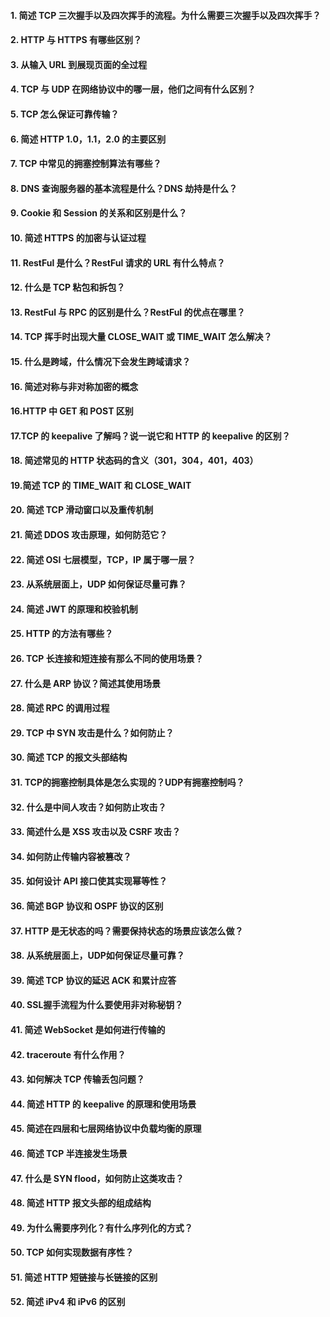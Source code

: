#### 1. 简述 TCP 三次握手以及四次挥手的流程。为什么需要三次握手以及四次挥手？

#### 2. HTTP 与 HTTPS 有哪些区别？

#### 3. 从输入 URL 到展现页面的全过程

#### 4.  TCP 与 UDP 在网络协议中的哪一层，他们之间有什么区别？

#### 5.  TCP 怎么保证可靠传输？

#### 6.  简述 HTTP 1.0，1.1，2.0 的主要区别

#### 7. TCP 中常见的拥塞控制算法有哪些？

#### 8.  DNS 查询服务器的基本流程是什么？DNS 劫持是什么？

#### 9. Cookie 和 Session 的关系和区别是什么？

#### 10. 简述 HTTPS 的加密与认证过程

#### 11.  RestFul 是什么？RestFul 请求的 URL 有什么特点？

#### 12.  什么是 TCP 粘包和拆包？

#### 13. RestFul 与 RPC 的区别是什么？RestFul 的优点在哪里？

#### 14.  TCP 挥手时出现大量 CLOSE_WAIT 或 TIME_WAIT 怎么解决？

#### 15. 什么是跨域，什么情况下会发生跨域请求？

#### 16. 简述对称与非对称加密的概念

#### 16.HTTP 中 GET 和 POST 区别

#### 17.TCP 的 keepalive 了解吗？说一说它和 HTTP 的 keepalive 的区别？

#### 18. 简述常见的 HTTP 状态码的含义（301，304，401，403）

#### 19.简述 TCP 的 TIME_WAIT 和 CLOSE_WAIT

#### 20. 简述 TCP 滑动窗口以及重传机制

#### 21. 简述 DDOS 攻击原理，如何防范它？

#### 22. 简述 OSI 七层模型，TCP，IP 属于哪一层？

#### 23. 从系统层面上，UDP 如何保证尽量可靠？
#### 24. 简述 JWT 的原理和校验机制

#### 25. HTTP 的方法有哪些？

#### 26. TCP 长连接和短连接有那么不同的使用场景？

#### 27. 什么是 ARP 协议？简述其使用场景

#### 28.  简述 RPC 的调用过程

#### 29. TCP 中 SYN 攻击是什么？如何防止？

#### 30. 简述 TCP 的报文头部结构

#### 31. TCP的拥塞控制具体是怎么实现的？UDP有拥塞控制吗？

#### 32.  什么是中间人攻击？如何防止攻击？

#### 33.  简述什么是 XSS 攻击以及 CSRF 攻击？

#### 34. 如何防止传输内容被篡改？

#### 35.  如何设计 API 接口使其实现幂等性？

#### 36. 简述 BGP 协议和 OSPF 协议的区别

#### 37. HTTP 是无状态的吗？需要保持状态的场景应该怎么做？

#### 38. 从系统层面上，UDP如何保证尽量可靠？

#### 39. 简述 TCP 协议的延迟 ACK 和累计应答

#### 40. SSL握手流程为什么要使用非对称秘钥？

#### 41. 简述 WebSocket 是如何进行传输的

#### 42. traceroute 有什么作用？

#### 43. 如何解决 TCP 传输丢包问题？

#### 44.  简述 HTTP 的 keepalive 的原理和使用场景

#### 45. 简述在四层和七层网络协议中负载均衡的原理

#### 46. 简述 TCP 半连接发生场景

#### 47. 什么是 SYN flood，如何防止这类攻击？

#### 48. 简述 HTTP 报文头部的组成结构

#### 49. 为什么需要序列化？有什么序列化的方式？

#### 50. TCP 如何实现数据有序性？

#### 51. 简述 HTTP 短链接与长链接的区别

#### 52. 简述 iPv4 和 iPv6 的区别